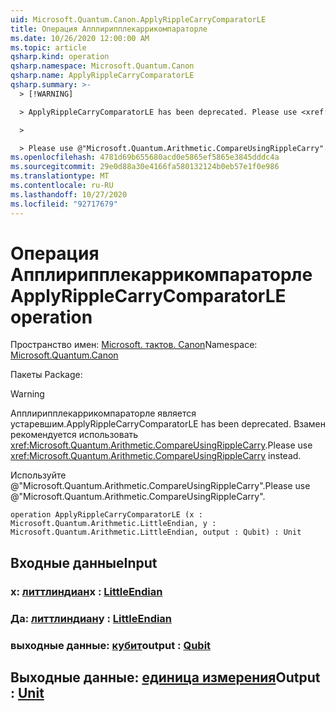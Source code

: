 ```yaml
---
uid: Microsoft.Quantum.Canon.ApplyRippleCarryComparatorLE
title: Операция Апплирипплекаррикомпараторле
ms.date: 10/26/2020 12:00:00 AM
ms.topic: article
qsharp.kind: operation
qsharp.namespace: Microsoft.Quantum.Canon
qsharp.name: ApplyRippleCarryComparatorLE
qsharp.summary: >-
  > [!WARNING]

  > ApplyRippleCarryComparatorLE has been deprecated. Please use <xref:Microsoft.Quantum.Arithmetic.CompareUsingRippleCarry> instead.

  >

  > Please use @"Microsoft.Quantum.Arithmetic.CompareUsingRippleCarry".
ms.openlocfilehash: 4781d69b655680acd0e5865ef5865e3845dddc4a
ms.sourcegitcommit: 29e0d88a30e4166fa580132124b0eb57e1f0e986
ms.translationtype: MT
ms.contentlocale: ru-RU
ms.lasthandoff: 10/27/2020
ms.locfileid: "92717679"
---
```

# <a name="applyripplecarrycomparatorle-operation"></a><span data-ttu-id="30361-102">Операция Апплирипплекаррикомпараторле</span><span class="sxs-lookup"><span data-stu-id="30361-102">ApplyRippleCarryComparatorLE operation</span></span>

<span data-ttu-id="30361-103">Пространство имен: [Microsoft. тактов. Canon](xref:Microsoft.Quantum.Canon)</span><span class="sxs-lookup"><span data-stu-id="30361-103">Namespace: [Microsoft.Quantum.Canon](xref:Microsoft.Quantum.Canon)</span></span>

<span data-ttu-id="30361-104">Пакеты [](https://nuget.org/packages/)</span><span class="sxs-lookup"><span data-stu-id="30361-104">Package: [](https://nuget.org/packages/)</span></span>


> [!WARNING]
> <span data-ttu-id="30361-105">Апплирипплекаррикомпараторле является устаревшим.</span><span class="sxs-lookup"><span data-stu-id="30361-105">ApplyRippleCarryComparatorLE has been deprecated.</span></span> <span data-ttu-id="30361-106">Взамен рекомендуется использовать <xref:Microsoft.Quantum.Arithmetic.CompareUsingRippleCarry>.</span><span class="sxs-lookup"><span data-stu-id="30361-106">Please use <xref:Microsoft.Quantum.Arithmetic.CompareUsingRippleCarry> instead.</span></span>
>
> <span data-ttu-id="30361-107">Используйте @"Microsoft.Quantum.Arithmetic.CompareUsingRippleCarry".</span><span class="sxs-lookup"><span data-stu-id="30361-107">Please use @"Microsoft.Quantum.Arithmetic.CompareUsingRippleCarry".</span></span>



```qsharp
operation ApplyRippleCarryComparatorLE (x : Microsoft.Quantum.Arithmetic.LittleEndian, y : Microsoft.Quantum.Arithmetic.LittleEndian, output : Qubit) : Unit
```


## <a name="input"></a><span data-ttu-id="30361-108">Входные данные</span><span class="sxs-lookup"><span data-stu-id="30361-108">Input</span></span>

### <a name="x--littleendian"></a><span data-ttu-id="30361-109">x: [литтлиндиан](xref:Microsoft.Quantum.Arithmetic.LittleEndian)</span><span class="sxs-lookup"><span data-stu-id="30361-109">x : [LittleEndian](xref:Microsoft.Quantum.Arithmetic.LittleEndian)</span></span>




### <a name="y--littleendian"></a><span data-ttu-id="30361-110">Да: [литтлиндиан](xref:Microsoft.Quantum.Arithmetic.LittleEndian)</span><span class="sxs-lookup"><span data-stu-id="30361-110">y : [LittleEndian](xref:Microsoft.Quantum.Arithmetic.LittleEndian)</span></span>




### <a name="output--qubit"></a><span data-ttu-id="30361-111">выходные данные: [кубит](xref:microsoft.quantum.lang-ref.qubit)</span><span class="sxs-lookup"><span data-stu-id="30361-111">output : [Qubit](xref:microsoft.quantum.lang-ref.qubit)</span></span>





## <a name="output--unit"></a><span data-ttu-id="30361-112">Выходные данные: [единица измерения](xref:microsoft.quantum.lang-ref.unit)</span><span class="sxs-lookup"><span data-stu-id="30361-112">Output : [Unit](xref:microsoft.quantum.lang-ref.unit)</span></span>

